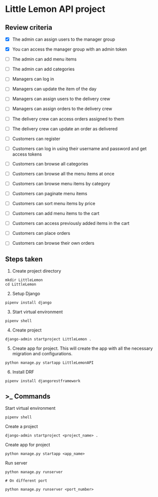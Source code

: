 # Little Lemon API project

## Review criteria

- [x] The admin can assign users to the manager group

- [x] You can access the manager group with an admin token

- [ ] The admin can add menu items 

- [ ] The admin can add categories

- [ ] Managers can log in 

- [ ] Managers can update the item of the day

- [ ] Managers can assign users to the delivery crew

- [ ] Managers can assign orders to the delivery crew

- [ ] The delivery crew can access orders assigned to them

- [ ] The delivery crew can update an order as delivered

- [ ] Customers can register

- [ ] Customers can log in using their username and password and get access tokens

- [ ] Customers can browse all categories 

- [ ] Customers can browse all the menu items at once

- [ ] Customers can browse menu items by category

- [ ] Customers can paginate menu items

- [ ] Customers can sort menu items by price

- [ ] Customers can add menu items to the cart

- [ ] Customers can access previously added items in the cart

- [ ] Customers can place orders

- [ ] Customers can browse their own orders



## Steps taken

1. Create project directory
```
mkdir LittleLemon
cd LittleLemon
```

2. Setup Django
```
pipenv install django
```

3. Start virtual environment
```
pipenv shell
```

4. Create project
```
django-admin startproject LittleLemon .
```

5. Create app for project. This will create the app with all the necessary migration and configurations.
```
python manage.py startapp LittleLemonAPI
```

6. Install DRF
```
pipenv install djangorestframework
```

## >_ Commands

Start virtual environment
```
pipenv shell
```

Create a project
```
django-admin startproject <project_name> .
```

Create app for project
```
python manage.py startapp <app_name>
```

Run server
```
python manage.py runserver

# On different port

python manage.py runserver <port_number>
```